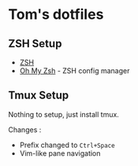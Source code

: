 # Tom's dotfiles

## ZSH Setup

* [ZSH](https://www.zsh.org/)
* [Oh My Zsh](https://ohmyz.sh/) - ZSH config manager

## Tmux Setup

Nothing to setup, just install tmux.

Changes :

* Prefix changed to `Ctrl+Space`
* Vim-like pane navigation


